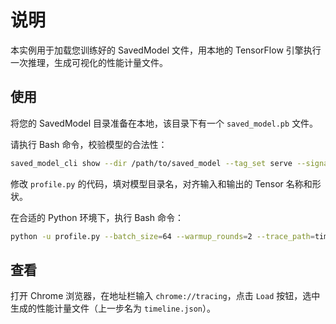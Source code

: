 # 说明

本实例用于加载您训练好的 SavedModel 文件，用本地的 TensorFlow 引擎执行一次推理，生成可视化的性能计量文件。

## 使用

将您的 SavedModel 目录准备在本地，该目录下有一个 `saved_model.pb` 文件。

请执行 Bash 命令，校验模型的合法性：
```bash
saved_model_cli show --dir /path/to/saved_model --tag_set serve --signature_def serving_default
```

修改 `profile.py` 的代码，填对模型目录名，对齐输入和输出的 Tensor 名称和形状。


在合适的 Python 环境下，执行 Bash 命令：
```bash
python -u profile.py --batch_size=64 --warmup_rounds=2 --trace_path=timeline.json
```

## 查看

打开 Chrome 浏览器，在地址栏输入 `chrome://tracing`，点击 `Load` 按钮，选中生成的性能计量文件（上一步名为 `timeline.json`）。